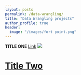 ```yaml
---
layout: posts
permalink: /data-wrangling/
title: "Data Wrangling projects"
author_profile: true
header:
  image: "/images/fort point.png"
---
```



**TITLE ONE** 
[Link](https://github.com/pandao/editor.md "Heading link")
[![](https://pandao.github.io/editor.md/examples/images/7.jpg)](https://pandao.github.io/editor.md/examples/images/7.jpg "李健首张专辑《似水流年》封面")

# [Title Two](https://github.com/pandao/editor.md "Heading link")


